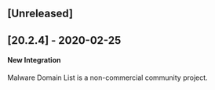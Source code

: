 ## [Unreleased]


## [20.2.4] - 2020-02-25
#### New Integration
Malware Domain List is a non-commercial community project.